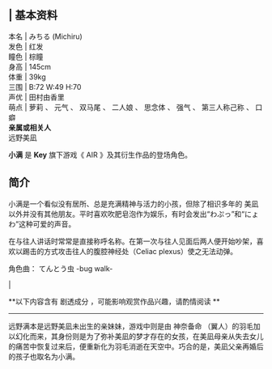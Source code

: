 |  **基本资料**  
---  
本名  |  みちる  (Michiru)   
发色  |  红发   
瞳色  |  棕瞳   
身高  |  145cm   
体重  |  39kg   
三围  |  B:72 W:49 H:70   
声优  |  田村由香里   
萌点  |  萝莉  、  元气  、  双马尾  、  二人娘  、  思念体  、  强气  、  第三人称己称  、  口癖   
**亲属或相关人**  
远野美凪  
  
**小满** 是 **Key** 旗下游戏《  AIR  》及其衍生作品的登场角色。

##  简介

小满是一个看似没有居所、总是充满精神与活力的小孩，但除了相识多年的  美凪
以外并没有其他朋友。平时喜欢吹肥皂泡作为娱乐，有时会发出“わぷっ”和“にょわ”这种可爱的声音。

在与往人讲话时常常是直接称呼名称。在第一次与往人见面后两人便开始吵架，喜欢以踢击的方式攻击往人的腹腔神经处（Celiac plexus）使之无法动弹。

角色曲：  てんとう虫 -bug walk-

|

**以下内容含有 剧透成分  ，可能影响观赏作品兴趣，请酌情阅读 **  
  
---  
远野满本是远野美凪未出生的亲妹妹，游戏中则是由  神奈备命
（翼人）的羽毛加以幻化而来，其身份则是为了弥补美凪的梦才存在的女孩，在美凪母亲从失去女儿的痛苦中恢复过来后，便重新化为羽毛消逝在天空中。巧合的是，美凪父亲再婚后的孩子也取名为小满。
</br>

